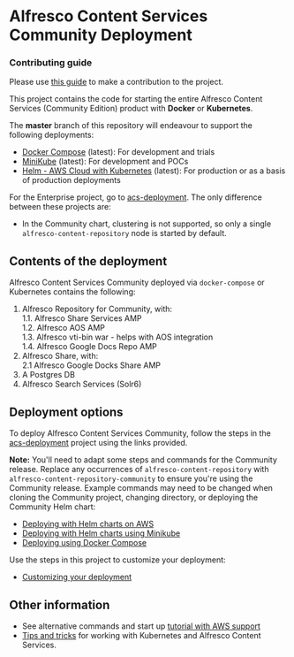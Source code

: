
# Alfresco Content Services Community Deployment

### Contributing guide
Please use [this guide](CONTRIBUTING.md) to make a contribution to the project.

This project contains the code for starting the entire Alfresco Content Services (Community Edition) product with **Docker** or **Kubernetes**.

The **master** branch of this repository will endeavour to support the following deployments:
- [Docker Compose](docs/docker-compose-deployment.md) (latest): For development and trials
- [MiniKube](docs/helm-deployment-minikube.md) (latest): For development and POCs
- [Helm - AWS Cloud with Kubernetes](docs/helm-deployment-aws_cloud.md) (latest): For production or as a basis of production deployments

For the Enterprise project, go to [acs-deployment](https://github.com/Alfresco/acs-deployment). The only difference between these projects are:
* In the Community chart, clustering is not supported, so only a single `alfresco-content-repository` node is started by default.

## Contents of the deployment

Alfresco Content Services Community deployed via `docker-compose` or Kubernetes contains the following:
1. Alfresco Repository for Community, with:  
1.1. Alfresco Share Services AMP  
1.2. Alfresco AOS AMP  
1.3. Alfresco vti-bin war - helps with AOS integration  
1.4. Alfresco Google Docs Repo AMP  
2. Alfresco Share, with:  
2.1 Alfresco Google Docks Share AMP  
3. A Postgres DB  
4. Alfresco Search Services (Solr6)  

## Deployment options

To deploy Alfresco Content Services Community, follow the steps in the [acs-deployment](https://github.com/Alfresco/acs-deployment) project using the links provided.

**Note:** You'll need to adapt some steps and commands for the Community release. Replace any occurrences of `alfresco-content-repository` with `alfresco-content-repository-community` to ensure you're using the Community release. Example commands may need to be changed when cloning the Community project, changing directory, or deploying the Community Helm chart:
* [Deploying with Helm charts on AWS](https://github.com/Alfresco/acs-deployment/blob/master/docs/helm-deployment-aws_cloud.md)
* [Deploying with Helm charts using Minikube](https://github.com/Alfresco/acs-deployment/blob/master/docs/helm-deployment-minikube.md)
* [Deploying using Docker Compose](https://github.com/Alfresco/acs-deployment/blob/master/docs/docker-compose-deployment.md)

Use the steps in this project to customize your deployment:
* [Customizing your deployment](docs/customising-deployment.md)


## Other information

* See alternative commands and start up [tutorial with AWS support](https://github.com/Alfresco/alfresco-anaxes-shipyard/blob/master/docs/running-a-cluster.md)
* [Tips and tricks](https://github.com/Alfresco/alfresco-anaxes-shipyard/blob/master/docs/tips-and-tricks.md) for working with Kubernetes and Alfresco Content Services.
